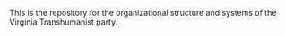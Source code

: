This is the repository for the organizational structure and systems of the Virginia Transhumanist party.
